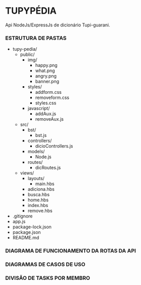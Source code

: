 # TUPYPÉDIA
Api NodeJs/ExpressJs de dicionário Tupi-guarani.

### ESTRUTURA DE PASTAS

- tupy-pedia/
  - public/
    - img/
      - happy.png
      - what.png
      - angry.png
      - banner.png
    - styles/
      - addform.css
      - removeform.css
      - styles.css
    - javascript/
      - addAux.js
      - removeAux.js  
  - src/
    - bst/
      - bst.js
    - controllers/
      - dicioControllers.js
    - models/
      - Node.js
    - routes/
      - dicRoutes.js
  - views/
    - layouts/
      - main.hbs
    - adiciona.hbs
    - busca.hbs
    - home.hbs
    - index.hbs
    - remove.hbs
- .gitignore
- app.js
- package-lock.json
- package.json
- README.md

### DIAGRAMA DE FUNCIONAMENTO DA ROTAS DA API



### DIAGRAMAS DE CASOS DE USO 


### DIVISÃO DE TASKS POR MEMBRO
